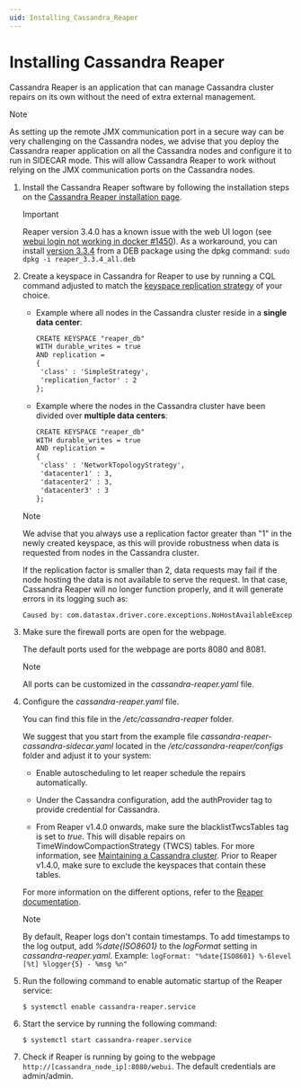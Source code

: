 ```yaml
---
uid: Installing_Cassandra_Reaper
---
```


# Installing Cassandra Reaper

Cassandra Reaper is an application that can manage Cassandra cluster repairs on its own without the need of extra external management.

> [!NOTE]
> As setting up the remote JMX communication port in a secure way can be very challenging on the Cassandra nodes, we advise that you deploy the Cassandra reaper application on all the Cassandra nodes and configure it to run in SIDECAR mode. This will allow Cassandra Reaper to work without relying on the JMX communication ports on the Cassandra nodes.

1. Install the Cassandra Reaper software by following the installation steps on the [Cassandra Reaper installation page](http://cassandra-reaper.io/docs/download/install/).

   > [!IMPORTANT]
   > Reaper version 3.4.0 has a known issue with the web UI logon (see [webui login not working in docker #1450](https://github.com/thelastpickle/cassandra-reaper/issues/1450)). As a workaround, you can install [version 3.3.4](https://github.com/thelastpickle/cassandra-reaper/releases/tag/3.3.4) from a DEB package using the dpkg command: `sudo dpkg -i reaper_3.3.4_all.deb`

1. Create a keyspace in Cassandra for Reaper to use by running a CQL command adjusted to match the [keyspace replication strategy](https://docs.datastax.com/en/cassandra-oss/3.x/cassandra/architecture/archDataDistributeReplication.html) of your choice.

   - Example where all nodes in the Cassandra cluster reside in a **single data center**:

     ```txt
     CREATE KEYSPACE "reaper_db"
     WITH durable_writes = true
     AND replication =
     {
      'class' : 'SimpleStrategy',
      'replication_factor' : 2
     };
     ```

   - Example where the nodes in the Cassandra cluster have been divided over **multiple data centers**:

     ```txt
     CREATE KEYSPACE "reaper_db"
     WITH durable_writes = true
     AND replication =
     {
      'class' : 'NetworkTopologyStrategy',
      'datacenter1' : 3,
      'datacenter2' : 3,
      'datacenter3' : 3
     };
     ```

   > [!NOTE]
   > We advise that you always use a replication factor greater than "1" in the newly created keyspace, as this will provide robustness when data is requested from nodes in the Cassandra cluster.
   >
   > If the replication factor is smaller than 2, data requests may fail if the node hosting the data is not available to serve the request. In that case, Cassandra Reaper will no longer function properly, and it will generate errors in its logging such as:
   >
   > ```txt
   > Caused by: com.datastax.driver.core.exceptions.NoHostAvailableException: All host(s) tried for query failed (tried: /10.66.117.69:9042 (com.datastax.driver.core.exceptions.UnavailableException: Not enough replicas available for query at consistency LOCAL_ONE (1 required but only 0 alive)), /10.66.117.67:9042 (com.datastax.driver.core.exceptions.UnavailableException: Not enough replicas available for query at consistency LOCAL_ONE (1 required but only 0 alive)))
   > ```

1. Make sure the firewall ports are open for the webpage.

   The default ports used for the webpage are ports 8080 and 8081.

   > [!NOTE]
   > All ports can be customized in the *cassandra-reaper.yaml* file.

1. Configure the *cassandra-reaper.yaml* file.

   You can find this file in the */etc/cassandra-reaper* folder.

   We suggest that you start from the example file *cassandra-reaper-cassandra-sidecar.yaml* located in the */etc/cassandra-reaper/configs* folder and adjust it to your system:

   - Enable autoscheduling to let reaper schedule the repairs automatically.

   - Under the Cassandra configuration, add the authProvider tag to provide credential for Cassandra.

   - From Reaper v1.4.0 onwards, make sure the blacklistTwcsTables tag is set to *true*. This will disable repairs on TimeWindowCompactionStrategy (TWCS) tables. For more information, see [Maintaining a Cassandra cluster](xref:Maintain_Cassandra_Cluster#keeping-your-nodes-repaired). Prior to Reaper v1.4.0, make sure to exclude the keyspaces that contain these tables.

   For more information on the different options, refer to the [Reaper documentation](http://cassandra-reaper.io/docs/configuration/).
  
   > [!NOTE]
   > By default, Reaper logs don't contain timestamps. To add timestamps to the log output, add *%date{ISO8601}* to the *logFormat* setting in *cassandra-reaper.yaml*.
   > Example: `logFormat: "%date{ISO8601} %-6level [%t] %logger{5} - %msg %n"`

1. Run the following command to enable automatic startup of the Reaper service:

   `$ systemctl enable cassandra-reaper.service`

1. Start the service by running the following command:

   `$ systemctl start cassandra-reaper.service`

1. Check if Reaper is running by going to the webpage `http://[cassandra_node_ip]:8080/webui`. The default credentials are admin/admin.
